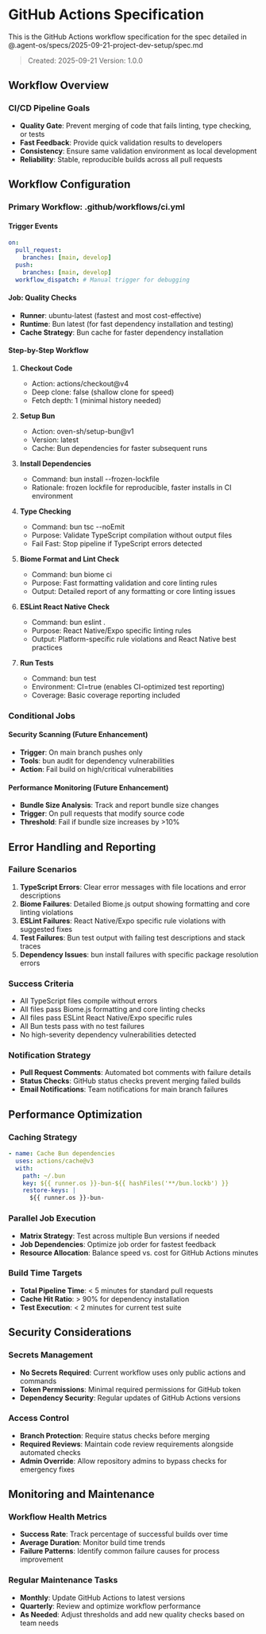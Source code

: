 # GitHub Actions Specification

This is the GitHub Actions workflow specification for the spec detailed in @.agent-os/specs/2025-09-21-project-dev-setup/spec.md

> Created: 2025-09-21
> Version: 1.0.0

## Workflow Overview

### CI/CD Pipeline Goals
- **Quality Gate**: Prevent merging of code that fails linting, type checking, or tests
- **Fast Feedback**: Provide quick validation results to developers
- **Consistency**: Ensure same validation environment as local development
- **Reliability**: Stable, reproducible builds across all pull requests

## Workflow Configuration

### Primary Workflow: .github/workflows/ci.yml

#### Trigger Events
```yaml
on:
  pull_request:
    branches: [main, develop]
  push:
    branches: [main, develop]
  workflow_dispatch: # Manual trigger for debugging
```

#### Job: Quality Checks
- **Runner**: ubuntu-latest (fastest and most cost-effective)
- **Runtime**: Bun latest (for fast dependency installation and testing)
- **Cache Strategy**: Bun cache for faster dependency installation

#### Step-by-Step Workflow

1. **Checkout Code**
   - Action: actions/checkout@v4
   - Deep clone: false (shallow clone for speed)
   - Fetch depth: 1 (minimal history needed)

2. **Setup Bun**
   - Action: oven-sh/setup-bun@v1
   - Version: latest
   - Cache: Bun dependencies for faster subsequent runs

3. **Install Dependencies**
   - Command: bun install --frozen-lockfile
   - Rationale: frozen lockfile for reproducible, faster installs in CI environment

4. **Type Checking**
   - Command: bun tsc --noEmit
   - Purpose: Validate TypeScript compilation without output files
   - Fail Fast: Stop pipeline if TypeScript errors detected

5. **Biome Format and Lint Check**
   - Command: bun biome ci
   - Purpose: Fast formatting validation and core linting rules
   - Output: Detailed report of any formatting or core linting issues

6. **ESLint React Native Check**
   - Command: bun eslint .
   - Purpose: React Native/Expo specific linting rules
   - Output: Platform-specific rule violations and React Native best practices

7. **Run Tests**
   - Command: bun test
   - Environment: CI=true (enables CI-optimized test reporting)
   - Coverage: Basic coverage reporting included

### Conditional Jobs

#### Security Scanning (Future Enhancement)
- **Trigger**: On main branch pushes only
- **Tools**: bun audit for dependency vulnerabilities
- **Action**: Fail build on high/critical vulnerabilities

#### Performance Monitoring (Future Enhancement)
- **Bundle Size Analysis**: Track and report bundle size changes
- **Trigger**: On pull requests that modify source code
- **Threshold**: Fail if bundle size increases by >10%

## Error Handling and Reporting

### Failure Scenarios
1. **TypeScript Errors**: Clear error messages with file locations and error descriptions
2. **Biome Failures**: Detailed Biome.js output showing formatting and core linting violations
3. **ESLint Failures**: React Native/Expo specific rule violations with suggested fixes
4. **Test Failures**: Bun test output with failing test descriptions and stack traces
5. **Dependency Issues**: bun install failures with specific package resolution errors

### Success Criteria
- All TypeScript files compile without errors
- All files pass Biome.js formatting and core linting checks
- All files pass ESLint React Native/Expo specific rules
- All Bun tests pass with no test failures
- No high-severity dependency vulnerabilities detected

### Notification Strategy
- **Pull Request Comments**: Automated bot comments with failure details
- **Status Checks**: GitHub status checks prevent merging failed builds
- **Email Notifications**: Team notifications for main branch failures

## Performance Optimization

### Caching Strategy
```yaml
- name: Cache Bun dependencies
  uses: actions/cache@v3
  with:
    path: ~/.bun
    key: ${{ runner.os }}-bun-${{ hashFiles('**/bun.lockb') }}
    restore-keys: |
      ${{ runner.os }}-bun-
```

### Parallel Job Execution
- **Matrix Strategy**: Test across multiple Bun versions if needed
- **Job Dependencies**: Optimize job order for fastest feedback
- **Resource Allocation**: Balance speed vs. cost for GitHub Actions minutes

### Build Time Targets
- **Total Pipeline Time**: < 5 minutes for standard pull requests
- **Cache Hit Ratio**: > 90% for dependency installation
- **Test Execution**: < 2 minutes for current test suite

## Security Considerations

### Secrets Management
- **No Secrets Required**: Current workflow uses only public actions and commands
- **Token Permissions**: Minimal required permissions for GitHub token
- **Dependency Security**: Regular updates of GitHub Actions versions

### Access Control
- **Branch Protection**: Require status checks before merging
- **Required Reviews**: Maintain code review requirements alongside automated checks
- **Admin Override**: Allow repository admins to bypass checks for emergency fixes

## Monitoring and Maintenance

### Workflow Health Metrics
- **Success Rate**: Track percentage of successful builds over time
- **Average Duration**: Monitor build time trends
- **Failure Patterns**: Identify common failure causes for process improvement

### Regular Maintenance Tasks
- **Monthly**: Update GitHub Actions to latest versions
- **Quarterly**: Review and optimize workflow performance
- **As Needed**: Adjust thresholds and add new quality checks based on team needs